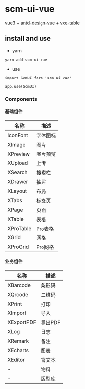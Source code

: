 # scm-ui-vue

[vue3](https://v3.cn.vuejs.org/) + [antd-design-vue](https://www.antdv.com/docs/vue/introduce-cn) + [vxe-table](https://vxetable.cn/v4/#/table/start/install)

## install and use

- yarn

```yarn
yarn add scm-ui-vue
```

- use

```yarn
import ScmUI form 'scm-ui-vue'

app.use(ScmUI)
```

### Components

#### 基础组件

| 名称 | 描述 |
| --- | --- |
| IconFont | 字体图标 |
| XImage | 图片 |
| XPreview | 图片预览 |
| XUpload | 上传 |
| XSearch | 搜索栏 |
| XDrawer | 抽屉 |
| XLayout | 布局 |
| XTabs | 标签页 |
| XPage | 页面 |
| XTable | 表格 |
| XProTable | Pro表格 |
| XGrid | 网格 |
| XProGrid | Pro网格 |

#### 业务组件

| 名称 | 描述 |
| --- | --- |
| XBarcode | 条形码 |
| XQrcode | 二维码 |
| XPrint | 打印 |
| XImport | 导入 |
| XExportPDF | 导出PDF |
| XLog | 日志 |
| XRemark | 备注 |
| XEcharts | 图表 |
| XEditor | 富文本 |
| - | 物料 |
| - | 版型库 |
